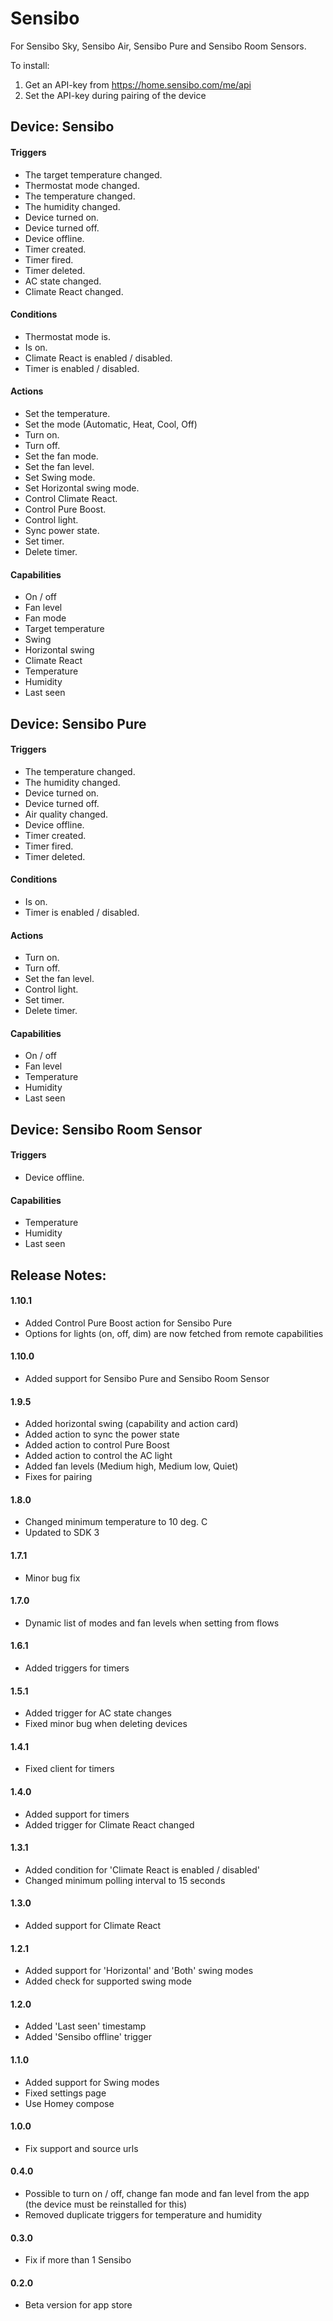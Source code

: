 # Sensibo

For Sensibo Sky, Sensibo Air, Sensibo Pure and Sensibo Room Sensors.

To install:

1. Get an API-key from https://home.sensibo.com/me/api
2. Set the API-key during pairing of the device

## Device: Sensibo

#### Triggers

- The target temperature changed.
- Thermostat mode changed.
- The temperature changed.
- The humidity changed.
- Device turned on.
- Device turned off.
- Device offline.
- Timer created.
- Timer fired.
- Timer deleted.
- AC state changed.
- Climate React changed.

#### Conditions

- Thermostat mode is.
- Is on.
- Climate React is enabled / disabled.
- Timer is enabled / disabled.

#### Actions

- Set the temperature.
- Set the mode (Automatic, Heat, Cool, Off)
- Turn on.
- Turn off.
- Set the fan mode.
- Set the fan level.
- Set Swing mode.
- Set Horizontal swing mode.
- Control Climate React.
- Control Pure Boost.
- Control light.
- Sync power state.
- Set timer.
- Delete timer.

#### Capabilities

- On / off
- Fan level
- Fan mode
- Target temperature
- Swing
- Horizontal swing
- Climate React
- Temperature
- Humidity
- Last seen

## Device: Sensibo Pure

#### Triggers

- The temperature changed.
- The humidity changed.
- Device turned on.
- Device turned off.
- Air quality changed.
- Device offline.
- Timer created.
- Timer fired.
- Timer deleted.

#### Conditions

- Is on.
- Timer is enabled / disabled.

#### Actions

- Turn on.
- Turn off.
- Set the fan level.
- Control light.
- Set timer.
- Delete timer.

#### Capabilities

- On / off
- Fan level
- Temperature
- Humidity
- Last seen

## Device: Sensibo Room Sensor

#### Triggers

- Device offline.

#### Capabilities

- Temperature
- Humidity
- Last seen

## Release Notes:

#### 1.10.1

- Added Control Pure Boost action for Sensibo Pure
- Options for lights (on, off, dim) are now fetched from remote capabilities

#### 1.10.0

- Added support for Sensibo Pure and Sensibo Room Sensor

#### 1.9.5

- Added horizontal swing (capability and action card)
- Added action to sync the power state
- Added action to control Pure Boost
- Added action to control the AC light
- Added fan levels (Medium high,  Medium low, Quiet)
- Fixes for pairing

#### 1.8.0

- Changed minimum temperature to 10 deg. C
- Updated to SDK 3

#### 1.7.1

- Minor bug fix

#### 1.7.0

- Dynamic list of modes and fan levels when setting from flows

#### 1.6.1

- Added triggers for timers

#### 1.5.1

- Added trigger for AC state changes
- Fixed minor bug when deleting devices

#### 1.4.1

- Fixed client for timers

#### 1.4.0

- Added support for timers
- Added trigger for Climate React changed

#### 1.3.1

- Added condition for 'Climate React is enabled / disabled'
- Changed minimum polling interval to 15 seconds

#### 1.3.0

- Added support for Climate React

#### 1.2.1

- Added support for 'Horizontal' and 'Both' swing modes
- Added check for supported swing mode

#### 1.2.0

- Added 'Last seen' timestamp
- Added 'Sensibo offline' trigger

#### 1.1.0

- Added support for Swing modes
- Fixed settings page
- Use Homey compose

#### 1.0.0

- Fix support and source urls

#### 0.4.0

- Possible to turn on / off, change fan mode and fan level from the app (the device must be reinstalled for this)
- Removed duplicate triggers for temperature and humidity

#### 0.3.0

- Fix if more than 1 Sensibo

#### 0.2.0

- Beta version for app store
